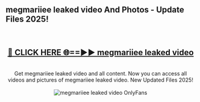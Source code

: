 <h2>megmariiee leaked video And Photos - Update Files 2025!</h2>
<br>
<div align="center">
<h2><a href="https://betterlinks.top/A2PfLJ" rel="nofollow">🔴 CLICK HERE 🌐==►► megmariiee leaked video</a></h2>
<br>
Get megmariiee leaked video and all content. Now you can access all videos and pictures of megmariiee leaked video. New Updated Files 2025!
<br>
<br>
<a href="https://betterlinks.top/A2PfLJ" rel="nofollow" data-target="animated-image.originalLink"><img src="https://i.imgur.com/dJHk4Zq.gif" alt="megmariiee leaked video OnlyFans" style="max-width: 100%; display: inline-block;" data-target="animated-image.originalImage"></a>
</div>
<br>